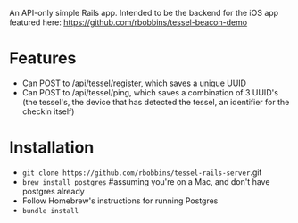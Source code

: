 An API-only simple Rails app. 
Intended to be the backend for the iOS app featured here: https://github.com/rbobbins/tessel-beacon-demo

Features
========

* Can POST to /api/tessel/register, which saves a unique UUID
* Can POST to /api/tessel/ping, which saves a combination of 3 UUID's (the tessel's, the device that has detected the tessel, an identifier for the checkin itself)

Installation
============

* `git clone https://github.com/rbobbins/tessel-rails-server`.git
* `brew install postgres` #assuming you're on a Mac, and don't have postgres already
* Follow Homebrew's instructions for running Postgres
* `bundle install`
